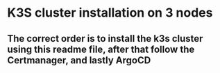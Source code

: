# K3S cluster installation on 3 nodes

## The correct order is to install the k3s cluster using this readme file, after that follow the Certmanager, and lastly ArgoCD
